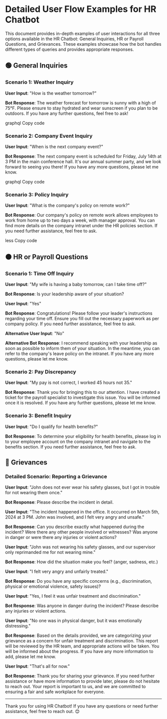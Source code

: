 # Detailed User Flow Examples for HR Chatbot

This document provides in-depth examples of user interactions for all three options available in the HR Chatbot: General Inquiries, HR or Payroll Questions, and Grievances. These examples showcase how the bot handles different types of queries and provides appropriate responses.

## 🟢 General Inquiries

### Scenario 1: Weather Inquiry
**User Input**: "How is the weather tomorrow?"

**Bot Response**:
The weather forecast for tomorrow is sunny with a high of 75°F. Please ensure to stay hydrated and wear sunscreen if you plan to be outdoors. If you have any further questions, feel free to ask!

graphql
Copy code

### Scenario 2: Company Event Inquiry
**User Input**: "When is the next company event?"

**Bot Response**:
The next company event is scheduled for Friday, July 14th at 3 PM in the main conference hall. It's our annual summer party, and we look forward to seeing you there! If you have any more questions, please let me know.

graphql
Copy code

### Scenario 3: Policy Inquiry
**User Input**: "What is the company's policy on remote work?"

**Bot Response**:
Our company's policy on remote work allows employees to work from home up to two days a week, with manager approval. You can find more details on the company intranet under the HR policies section. If you need further assistance, feel free to ask.

less
Copy code

## 🟠 HR or Payroll Questions

### Scenario 1: Time Off Inquiry
**User Input**: "My wife is having a baby tomorrow, can I take time off?"

**Bot Response**:
Is your leadership aware of your situation?


**User Input**: "Yes"

**Bot Response**:
Congratulations! Please follow your leader's instructions regarding your time off. Ensure you fill out the necessary paperwork as per company policy. If you need further assistance, feel free to ask.


**Alternative User Input**: "No"

**Alternative Bot Response**:
I recommend speaking with your leadership as soon as possible to inform them of your situation. In the meantime, you can refer to the company's leave policy on the intranet. If you have any more questions, please let me know.


### Scenario 2: Pay Discrepancy
**User Input**: "My pay is not correct, I worked 45 hours not 35."

**Bot Response**:
Thank you for bringing this to our attention. I have created a ticket for the payroll specialist to investigate this issue. You will be informed once it is resolved. If you have any further questions, please let me know.


### Scenario 3: Benefit Inquiry
**User Input**: "Do I qualify for health benefits?"

**Bot Response**:
To determine your eligibility for health benefits, please log in to your employee account on the company intranet and navigate to the benefits section. If you need further assistance, feel free to ask.


## 🔴 Grievances

### Detailed Scenario: Reporting a Grievance
**User Input**: "John does not ever wear his safety glasses, but I got in trouble for not wearing them once."

**Bot Response**:
Please describe the incident in detail.

**User Input**: "The incident happened in the office. It occurred on March 5th, 2024 at 3 PM. John was involved, and I felt very angry and unsafe."

**Bot Response**:
Can you describe exactly what happened during the incident? Were there any other people involved or witnesses? Was anyone in danger or were there any injuries or violent actions?

**User Input**: "John was not wearing his safety glasses, and our supervisor only reprimanded me for not wearing mine."

**Bot Response**:
How did the situation make you feel? (anger, sadness, etc.)

**User Input**: "I felt very angry and unfairly treated."

**Bot Response**:
Do you have any specific concerns (e.g., discrimination, physical or emotional violence, safety issues)?

**User Input**: "Yes, I feel it was unfair treatment and discrimination."

**Bot Response**:
Was anyone in danger during the incident? Please describe any injuries or violent actions.

**User Input**: "No one was in physical danger, but it was emotionally distressing."

**Bot Response**:
Based on the details provided, we are categorizing your grievance as a concern for unfair treatment and discrimination. This report will be reviewed by the HR team, and appropriate actions will be taken. You will be informed about the progress. If you have any more information to add, please let me know.


**User Input**: "That's all for now."

**Bot Response**:
Thank you for sharing your grievance. If you need further assistance or have more information to provide later, please do not hesitate to reach out. Your report is important to us, and we are committed to ensuring a fair and safe workplace for everyone.


---

Thank you for using HR Chatbot! If you have any questions or need further assistance, feel free to reach out. 😊







